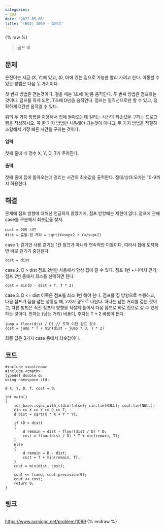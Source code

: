 ```yaml
---
categories:
- BOJ
date: '2022-05-06'
title: '[BOJ] 1069 - 집으로'
---
```


{% raw %}
> 골드 III<br>

## 문제
은진이는 지금 (X, Y)에 있고, (0, 0)에 있는 집으로 가능한 빨리 가려고 한다. 이동할 수 있는 방법은 다음 두 가지이다.

첫 번째 방법은 걷는것이다. 걸을 때는 1초에 1만큼 움직인다. 두 번째 방법은 점프하는 것이다. 점프를 하게 되면, T초에 D만큼 움직인다. 점프는 일직선으로만 할 수 있고, 정확하게 D칸만 움직일 수 있다.

위의 두 가지 방법을 이용해서 집에 돌아오는데 걸리는 시간의 최솟값을 구하는 프로그램을 작성하시오. 꼭 한 가지 방법만 사용해야 되는것이 아니고, 두 가지 방법을 적절히 조합해서 가장 빠른 시간을 구하는 것이다.

#### 입력
첫째 줄에 네 정수 X, Y, D, T가 주어진다.

#### 출력
첫째 줄에 집에 돌아오는데 걸리는 시간의 최솟값을 출력한다. 절대/상대 오차는 10-9까지 허용한다.

## 해결
문제에 점프 방향에 대해선 언급하지 않았기에, 점프 방향에는 제한이 없다. 점프에 관해 case를 구분해서 최솟값을 찾자.
```
cost = 이동 시간
dist = 출발-집 거리 = sqrt(X<sup>2 + Y</sup>2)
```

case 1. 걷기만 사용
걷기는 1칸 점프가 아니라 연속적인 이동이다. 따라서 집에 도착하면 바로 걷기기 중단된다.
```
cost = dist
```

case 2. D > dist
점프 2번만 사용해서 항상 집에 갈 수 있다. 점프 1번 + 나머지 걷기, 점프 2번 중에서 최소를 선택하면 된다.
```
cost = min(D - dist + T, T * 2)
```

case 3. D <= dist
이쪽은 점프를 최소 1번 해야 한다. 점프를 집 방향으로 수행하고, 다음 점프가 집을 넘는 상황일 때, 2가지 경우로 나뉜다. 하나는 남는 거리를 걷는 것이고, 다른 방법은 직전 점프의 방향을 적절히 틀어서 다음 점프로 바로 집으로 갈 수 있게 하는 것이다. 전자는 (남는 거리) 비용이, 후자는 T * 2 비용이 든다.
```
jump = floor(dist / D) // 도착 이전 점프 횟수
cost = jump * T + min(dist - jump * D, T * 2)
```

최종 답은 3가지 case 중에서 최솟값이다.

## 코드
```
#include <iostream>
#include <cmath>
typedef double d;
using namespace std;

d X, Y, D, T, cost = 0;

int main()
{
	ios_base::sync_with_stdio(false); cin.tie(NULL); cout.tie(NULL);
	cin >> X >> Y >> D >> T;
	d dist = sqrt(X * X + Y * Y);

	if (D < dist)
	{
		d remain = dist - floor(dist / D) * D;
		cost = floor(dist / D) * T + min(remain, T);
	}
	else
	{
		d remain = D - dist;
		cost = T + min(remain, T);
	}
	cost = min(dist, cost);

	cout << fixed, cout.precision(9);
	cout << cost;
	return 0;
}
```

## 링크
<br>https://www.acmicpc.net/problem/1069
{% endraw %}